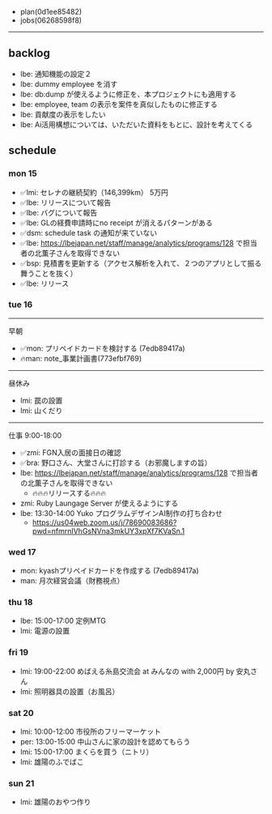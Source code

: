 
- plan(0d1ee85482)
- jobs(06268598f8)
---

## backlog
- lbe: 通知機能の設定２
- lbe: dummy employee を消す
- lbe: db:dump が使えるように修正を、本プロジェクトにも適用する
- lbe: employee, team の表示を案件を真似したものに修正する
- lbe: 貢献度の表示をしたい
- lbe: Ai活用構想については、いただいた資料をもとに、設計を考えてくる

## schedule
### mon 15
- ✅lmi: セレナの継続契約（146,399km） 5万円
- ✅lbe: リリースについて報告
- ✅lbe: バグについて報告
- ✅lbe: GLの経費申請時にno receipt が消えるパターンがある
- ✅dsm: schedule task の通知が来ていない
- ✅lbe: https://lbejapan.net/staff/manage/analytics/programs/128 で担当者の北薫子さんを取得できない
- ✅bsp: 見積書を更新する（アクセス解析を入れて、２つのアプリとして振る舞うことを抜く）
- ✅lbe: リリース
### tue 16
---
早朝
- ✅mon: プリペイドカードを検討する (7edb89417a)
- 🔥man: note_事業計画書(773efbf769)
---
昼休み
- lmi: 罠の設置
- lmi: 山くだり
---
仕事 9:00-18:00
- ✅zmi: FGN入居の面接日の確認
- ✅bra: 野口さん、大堂さんに打診する（お邪魔しますの旨）
- lbe: https://lbejapan.net/staff/manage/analytics/programs/128 で担当者の北薫子さんを取得できない
  - 🔥🔥🔥リリースする🔥🔥🔥
- zmi: Ruby Laungage Server が使えるようにする
- lbe: 13:30-14:00 Yuko プログラムデザインAI制作の打ち合わせ
  - https://us04web.zoom.us/j/78690083686?pwd=nfmrnIVhGsNVna3mkUY3xpXf7KVaSn.1
### wed 17
- mon: kyashプリペイドカードを作成する (7edb89417a)
- man: 月次経営会議（財務視点）
### thu 18
- lbe: 15:00-17:00 定例MTG
- lmi: 電源の設置
### fri 19
- lmi: 19:00-22:00 めばえる糸島交流会 at みんなの with 2,000円 by 安丸さん
- lmi: 照明器具の設置（お風呂）
### sat 20
- lmi: 10:00-12:00 市役所のフリーマーケット
- per: 13:00-15:00 中山さんに家の設計を認めてもらう
- lmi: 15:00-17:00 まくらを買う（ニトリ）
- lmi: 雄陽のふでばこ
### sun 21
- lmi: 雄陽のおやつ作り









